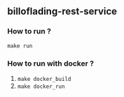 ## billoflading-rest-service

### How to run ?

``make run``

### How to run with docker ?

1. `make docker_build `
2. `make docker_run`
